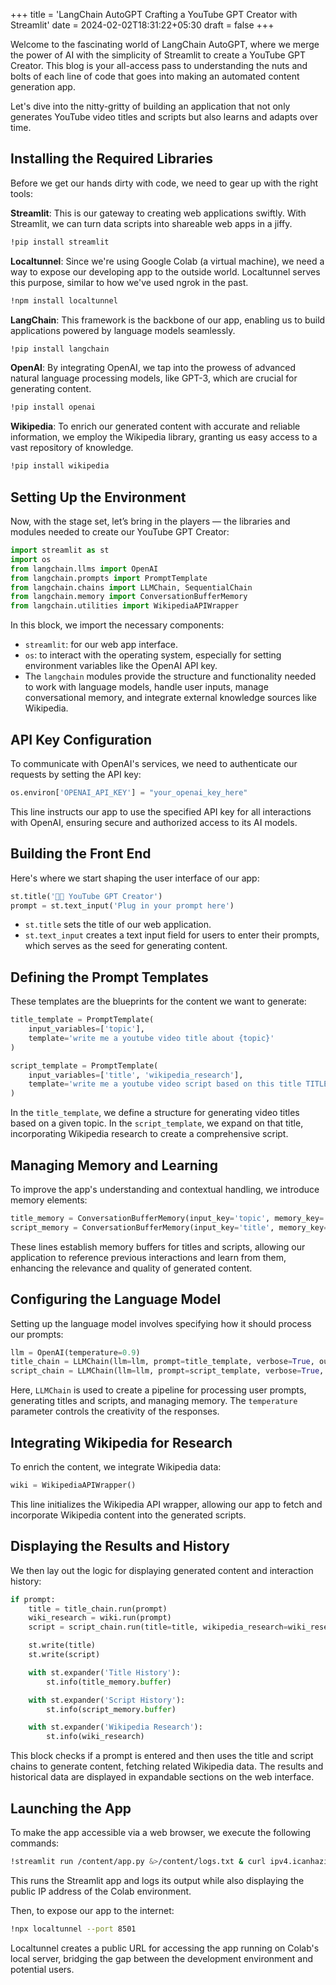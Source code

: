 +++
title = 'LangChain AutoGPT Crafting a YouTube GPT Creator with Streamlit'
date = 2024-02-02T18:31:22+05:30
draft = false
+++

Welcome to the fascinating world of LangChain AutoGPT, where we merge the power of AI with the simplicity of Streamlit to create a YouTube GPT Creator. This blog is your all-access pass to understanding the nuts and bolts of each line of code that goes into making an automated content generation app.

Let's dive into the nitty-gritty of building an application that not only generates YouTube video titles and scripts but also learns and adapts over time.

## Installing the Required Libraries

Before we get our hands dirty with code, we need to gear up with the right tools:

**Streamlit**: This is our gateway to creating web applications swiftly. With Streamlit, we can turn data scripts into shareable web apps in a jiffy.

```bash
!pip install streamlit
```

**Localtunnel**: Since we're using Google Colab (a virtual machine), we need a way to expose our developing app to the outside world. Localtunnel serves this purpose, similar to how we've used ngrok in the past.

```bash
!npm install localtunnel
```

**LangChain**: This framework is the backbone of our app, enabling us to build applications powered by language models seamlessly.

```bash
!pip install langchain
```

**OpenAI**: By integrating OpenAI, we tap into the prowess of advanced natural language processing models, like GPT-3, which are crucial for generating content.

```bash
!pip install openai
```

**Wikipedia**: To enrich our generated content with accurate and reliable information, we employ the Wikipedia library, granting us easy access to a vast repository of knowledge.

```bash
!pip install wikipedia
```

## Setting Up the Environment

Now, with the stage set, let’s bring in the players — the libraries and modules needed to create our YouTube GPT Creator:

```python
import streamlit as st
import os
from langchain.llms import OpenAI
from langchain.prompts import PromptTemplate
from langchain.chains import LLMChain, SequentialChain
from langchain.memory import ConversationBufferMemory
from langchain.utilities import WikipediaAPIWrapper
```

In this block, we import the necessary components:

- `streamlit`: for our web app interface.
- `os`: to interact with the operating system, especially for setting environment variables like the OpenAI API key.
- The `langchain` modules provide the structure and functionality needed to work with language models, handle user inputs, manage conversational memory, and integrate external knowledge sources like Wikipedia.

## API Key Configuration

To communicate with OpenAI's services, we need to authenticate our requests by setting the API key:

```python
os.environ['OPENAI_API_KEY'] = "your_openai_key_here"
```

This line instructs our app to use the specified API key for all interactions with OpenAI, ensuring secure and authorized access to its AI models.

## Building the Front End

Here's where we start shaping the user interface of our app:

```python
st.title('🦜🔗 YouTube GPT Creator')
prompt = st.text_input('Plug in your prompt here')
```

- `st.title` sets the title of our web application.
- `st.text_input` creates a text input field for users to enter their prompts, which serves as the seed for generating content.

## Defining the Prompt Templates

These templates are the blueprints for the content we want to generate:

```python
title_template = PromptTemplate(
    input_variables=['topic'],
    template='write me a youtube video title about {topic}'
)

script_template = PromptTemplate(
    input_variables=['title', 'wikipedia_research'],
    template='write me a youtube video script based on this title TITLE: {title} while leveraging this wikipedia research:{wikipedia_research}'
)
```

In the `title_template`, we define a structure for generating video titles based on a given topic. In the `script_template`, we expand on that title, incorporating Wikipedia research to create a comprehensive script.

## Managing Memory and Learning

To improve the app's understanding and contextual handling, we introduce memory elements:

```python
title_memory = ConversationBufferMemory(input_key='topic', memory_key='chat_history')
script_memory = ConversationBufferMemory(input_key='title', memory_key='chat_history')
```

These lines establish memory buffers for titles and scripts, allowing our application to reference previous interactions and learn from them, enhancing the relevance and quality of generated content.

## Configuring the Language Model

Setting up the language model involves specifying how it should process our prompts:

```python
llm = OpenAI(temperature=0.9)
title_chain = LLMChain(llm=llm, prompt=title_template, verbose=True, output_key='title', memory=title_memory)
script_chain = LLMChain(llm=llm, prompt=script_template, verbose=True, output_key='script', memory=script_memory)
```

Here, `LLMChain` is used to create a pipeline for processing user prompts, generating titles and scripts, and managing memory. The `temperature` parameter controls the creativity of the responses.

## Integrating Wikipedia for Research

To enrich the content, we integrate Wikipedia data:

```python
wiki = WikipediaAPIWrapper()
```

This line initializes the Wikipedia API wrapper, allowing our app to fetch and incorporate Wikipedia content into the generated scripts.

## Displaying the Results and History

We then lay out the logic for displaying generated content and interaction history:

```python
if prompt:
    title = title_chain.run(prompt)
    wiki_research = wiki.run(prompt)
    script = script_chain.run(title=title, wikipedia_research=wiki_research)

    st.write(title)
    st.write(script)

    with st.expander('Title History'):
        st.info(title_memory.buffer)

    with st.expander('Script History'):
        st.info(script_memory.buffer)

    with st.expander('Wikipedia Research'):
        st.info(wiki_research)
```

This block checks if a prompt is entered and then uses the title and script chains to generate content, fetching related Wikipedia data. The results and historical data are displayed in expandable sections on the web interface.

## Launching the App

To make the app accessible via a web browser, we execute the following commands:

```bash
!streamlit run /content/app.py &>/content/logs.txt & curl ipv4.icanhazip.com
```

This runs the Streamlit app and logs its output while also displaying the public IP address of the Colab environment.

Then, to expose our app to the internet:

```bash
!npx localtunnel --port 8501
```

Localtunnel creates a public URL for accessing the app running on Colab's local server, bridging the gap between the development environment and potential users.
